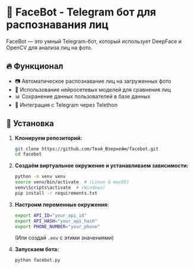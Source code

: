# 🤖 FaceBot - Telegram бот для распознавания лиц

FaceBot — это умный Telegram-бот, который использует DeepFace и OpenCV для анализа лиц на фото.

## 🔥 Функционал
- 📷 Автоматическое распознавание лиц на загруженных фото
- 🧠 Использование нейросетевых моделей для сравнения лиц
- 📊 Сохранение данных пользователей в базе данных
- 🔗 Интеграция с Telegram через Telethon

## 🚀 Установка
1. **Клонируем репозиторий:**
   ```bash
   git clone https://github.com/Твой_Юзернейм/facebot.git
   cd facebot
   ```
2. **Создаём виртуальное окружение и устанавливаем зависимости:**
   ```bash
   python -m venv venv
   source venv/bin/activate  # (Linux & macOS)
   venv\Scripts\activate  # (Windows)
   pip install -r requirements.txt
   ```
3. **Настроим переменные окружения:**
   ```bash
   export API_ID="your_api_id"
   export API_HASH="your_api_hash"
   export PHONE_NUMBER="your_phone"
   ```
   (Или создай `.env` с этими значениями)

4. **Запускаем бота:**
   ```bash
   python facebot.py
   ```
